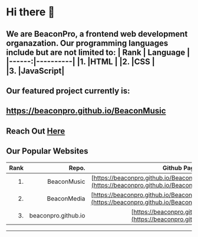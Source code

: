 # Hi there 👋
We are BeaconPro, a frontend web development organazation.
Our programming languages include but are not limited to:
|  Rank | Language |
|------:|----------|
|1.     |HTML      |
|2.     |CSS       |  
|3.     |JavaScript|
--------------------
## Our featured project currently is:
https://beaconpro.github.io/BeaconMusic
--------------------
Reach Out [Here](mailto:ittybittypancake@outlook.com)
--------------------
## Our Popular Websites
| Rank | Repo. | Github Page Link |
| ----: | ----: | ----: |
| 1\. | BeaconMusic | [https://beaconpro.github.io/BeaconMusic](https://beaconpro.github.io/BeaconMusic) |
| 2\. | BeaconMedia | [https://beaconpro.github.io/BeaconMedia](https://beaconpro.github.io/BeaconMedia) |
| 3\. | beaconpro.github.io | [https://beaconpro.github.io](https://beaconpro.github.io) |
---------------------------------------------------------------------------------------------------------------------------------------------------------------------------------

<!--

**Here are some ideas to get you started:**

🙋‍♀️ A short introduction - what is your organization all about?
🌈 Contribution guidelines - how can the community get involved?
👩‍💻 Useful resources - where can the community find your docs? Is there anything else the community should know?
🍿 Fun facts - what does your team eat for breakfast?
🧙 Remember, you can do mighty things with the power of [Markdown](https://docs.github.com/github/writing-on-github/getting-started-with-writing-and-formatting-on-github/basic-writing-and-formatting-syntax)
-->
